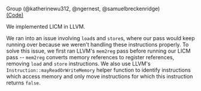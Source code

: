 Group (@katherinewu312, @ngernest, @samuelbreckenridge)          
[(Code)](https://github.com/katherinewu312/cs6120-tasks/tree/main/l8)

We implemented LICM in LLVM. 

We ran into an issue involving `load`s and `store`s, where our pass would keep 
running over because we weren't handling these instructions properly. To solve this issue, we first ran LLVM's `mem2reg` pass before running our LICM pass -- `mem2reg` converts memory references to register references, removing `load` and `store` instructions. We also use LLVM's `Instruction::mayReadOrWriteMemory` helper function to identify instructions which access memory and only move instructions for which this instruction returns `false`. 

